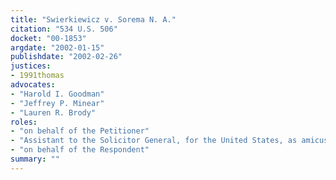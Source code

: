 ```yaml
---
title: "Swierkiewicz v. Sorema N. A."
citation: "534 U.S. 506"
docket: "00-1853"
argdate: "2002-01-15"
publishdate: "2002-02-26"
justices:
- 1991thomas
advocates:
- "Harold I. Goodman"
- "Jeffrey P. Minear"
- "Lauren R. Brody"
roles:
- "on behalf of the Petitioner"
- "Assistant to the Solicitor General, for the United States, as amicus curiae, supporting the Petitioner"
- "on behalf of the Respondent"
summary: ""
---
```


